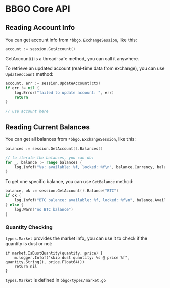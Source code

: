 # BBGO Core API

## Reading Account Info

You can get account info from `*bbgo.ExchangeSession`, like this:

```go
account := session.GetAccount()
```

GetAccount() is a thread-safe method, you can call it anywhere.

To retrieve an updated account (real-time data from exchange), you can use `UpdateAccount` method:

```go
account, err := session.UpdateAccount(ctx)
if err != nil {
    log.Error("failed to update account: ", err)
    return
}

// use account here
```

## Reading Current Balances

You can get all balances from `*bbgo.ExchangeSession`, like this:

```go
balances := session.GetAccount().Balances()

// to iterate the balances, you can do:
for _, balance := range balances {
    log.Infof("%s: available: %f, locked: %f\n", balance.Currency, balance.Available.Float64(), balance.Locked.Float64())
}
```

To get one specific balance, you can use `GetBalance` method:

```go
balance, ok := session.GetAccount().Balance("BTC")
if ok {
    log.Infof("BTC balance: available: %f, locked: %f\n", balance.Available.Float64(), balance.Locked.Float64())
} else {
    log.Warn("no BTC balance")
}
```

### Quantity Checking

`types.Market` provides the market info, you can use it to check if the quantity is dust or not:

```
if market.IsDustQuantity(quantity, price) {
    m.logger.Infof("skip dust quantity: %s @ price %f", quantity.String(), price.Float64())
    return nil
}
```

`types.Market` is defined in `bbgo/types/market.go`






